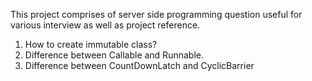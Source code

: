 This project comprises of server side programming question useful for various interview as well as project reference.



1. How to create immutable class?
2. Difference between Callable and Runnable.
3. Difference between CountDownLatch and CyclicBarrier
